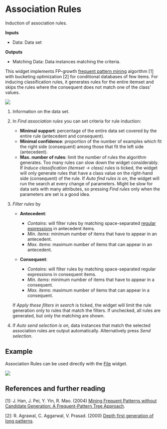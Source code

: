 Association Rules
=================

Induction of association rules.

**Inputs**

- Data: Data set

**Outputs**

- Matching Data: Data instances matching the criteria.

This widget implements FP-growth [frequent pattern mining](https://en.wikipedia.org/wiki/Association_rule_learning) algorithm [1] with bucketing optimization [2] for conditional databases of few items. For inducing classification rules, it generates rules for the entire itemset and skips the rules where the consequent does not match one of the class' values.

![](images/association-rules-stamped.png)

1. Information on the data set.
2. In *Find association rules* you can set criteria for rule induction:
   - **Minimal support**: percentage of the entire data set covered by the entire rule (antecedent and consequent).
   - **Minimal confidence**: proportion of the number of examples which fit the right side (consequent) among those that fit the left side (antecedent).
   - **Max. number of rules**: limit the number of rules the algorithm generates. Too many rules can slow down the widget considerably.
   If *Induce classification (itemset → class) rules* is ticked, the widget will only generate rules that have a class value on the right-hand side (consequent) of the rule.
   If *Auto find rules is on*, the widget will run the search at every change of parameters. Might be slow for data sets with many attributes, so pressing *Find rules* only when the parameters are set is a good idea.
3. *Filter rules* by

   - **Antecedent**:
      - *Contains*: will filter rules by matching space-separated [regular expressions](https://en.wikipedia.org/wiki/Regular_expression) in antecedent items.
      - *Min. items*: minimum number of items that have to appear in an antecedent.
      - *Max. items*: maximum number of items that can appear in an antecedent.

   - **Consequent**:
      - *Contains*: will filter rules by matching space-separated regular expressions in consequent items.
      - *Min. items*: minimum number of items that have to appear in a consequent.
      - *Max. items*: maximum number of items that can appear in a consequent.

   If *Apply these filters in search* is ticked, the widget will limit the rule generation only to rules that match the filters. If unchecked, all rules are generated, but only the matching are shown.

4. If *Auto send selection is on*, data instances that match the selected association rules are output automatically. Alternatively press *Send selection*.

Example
-------

Association Rules can be used directly with the [File](../data/file.md) widget.

![](images/association-rules-example1.png)

References and further reading
------------------------------

[1]: J. Han, J. Pei, Y. Yin, R. Mao. (2004) [Mining Frequent Patterns without Candidate Generation: A Frequent-Pattern Tree Approach](https://www.cs.sfu.ca/~jpei/publications/dami03_fpgrowth.pdf).

[2]: R. Agrawal, C. Aggarwal, V. Prasad. (2000) [Depth first generation of long patterns](http://www.cs.tau.ac.il/~fiat/dmsem03/Depth%20First%20Generation%20of%20Long%20Patterns%20-%202000.pdf).
